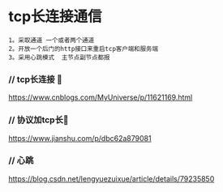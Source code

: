 
# tcp长连接通信
    
    1。采取通道 一个或者两个通道
    2。开放一个后门的http接口来重启tcp客户端和服务端
    3。采用心跳模式  主节点副节点都报

### // tcp长连接 🔗
https://www.cnblogs.com/MyUniverse/p/11621169.html
### // 协议加tcp长🔗
https://www.jianshu.com/p/dbc62a879081
### // 心跳
https://blog.csdn.net/lengyuezuixue/article/details/79235850



